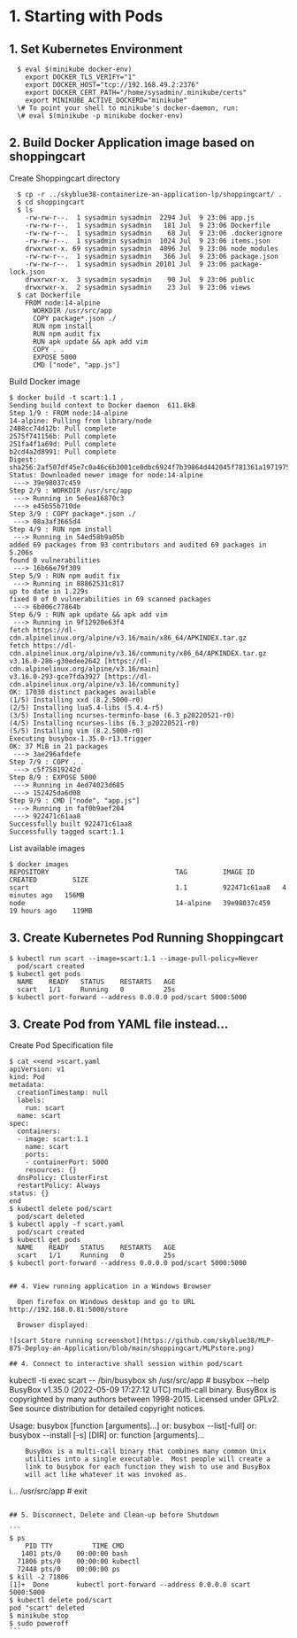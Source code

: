 # 1. Starting with Pods

## 1. Set Kubernetes Environment

```
  $ eval $(minikube docker-env)
    export DOCKER_TLS_VERIFY="1"
    export DOCKER_HOST="tcp://192.168.49.2:2376"
    export DOCKER_CERT_PATH="/home/sysadmin/.minikube/certs"
    export MINIKUBE_ACTIVE_DOCKERD="minikube"
  \# To point your shell to minikube's docker-daemon, run:
  \# eval $(minikube -p minikube docker-env)
```

## 2. Build Docker Application image based on shoppingcart

  Create Shoppingcart directory

```
  $ cp -r ../skyblue38-containerize-an-application-lp/shoppingcart/ .
  $ cd shoppingcart
  $ ls
    -rw-rw-r--.  1 sysadmin sysadmin  2294 Jul  9 23:06 app.js
    -rw-rw-r--.  1 sysadmin sysadmin   181 Jul  9 23:06 Dockerfile
    -rw-rw-r--.  1 sysadmin sysadmin    68 Jul  9 23:06 .dockerignore
    -rw-rw-r--.  1 sysadmin sysadmin  1024 Jul  9 23:06 items.json
    drwxrwxr-x. 69 sysadmin sysadmin  4096 Jul  9 23:06 node_modules
    -rw-rw-r--.  1 sysadmin sysadmin   366 Jul  9 23:06 package.json
    -rw-rw-r--.  1 sysadmin sysadmin 20101 Jul  9 23:06 package-lock.json
    drwxrwxr-x.  3 sysadmin sysadmin    90 Jul  9 23:06 public
    drwxrwxr-x.  2 sysadmin sysadmin    23 Jul  9 23:06 views
  $ cat Dockerfile
    FROM node:14-alpine
      WORKDIR /usr/src/app
      COPY package*.json ./
      RUN npm install
      RUN npm audit fix
      RUN apk update && apk add vim
      COPY . .
      EXPOSE 5000
      CMD ["node", "app.js"]
```

  Build Docker image


```
$ docker build -t scart:1.1 .
Sending build context to Docker daemon  611.8kB
Step 1/9 : FROM node:14-alpine
14-alpine: Pulling from library/node
2408cc74d12b: Pull complete
2575f741156b: Pull complete
251fa4f1a69d: Pull complete
b2cd4a2d8991: Pull complete
Digest: sha256:2af507df45e7c0a46c6b3001ce0dbc6924f7b39864d442045f781361a1971975
Status: Downloaded newer image for node:14-alpine
 ---> 39e98037c459
Step 2/9 : WORKDIR /usr/src/app
 ---> Running in 5e6ea16870c3
 ---> e45b55b710de
Step 3/9 : COPY package*.json ./
 ---> 08a3af3665d4
Step 4/9 : RUN npm install
 ---> Running in 54ed58b9a05b
added 69 packages from 93 contributors and audited 69 packages in 5.206s
found 0 vulnerabilities
 ---> 16b66e79f309
Step 5/9 : RUN npm audit fix
 ---> Running in 88862531c817
up to date in 1.229s
fixed 0 of 0 vulnerabilities in 69 scanned packages
 ---> 6b006c77864b
Step 6/9 : RUN apk update && apk add vim
 ---> Running in 9f12920e63f4
fetch https://dl-cdn.alpinelinux.org/alpine/v3.16/main/x86_64/APKINDEX.tar.gz
fetch https://dl-cdn.alpinelinux.org/alpine/v3.16/community/x86_64/APKINDEX.tar.gz
v3.16.0-286-g30edee2642 [https://dl-cdn.alpinelinux.org/alpine/v3.16/main]
v3.16.0-293-gce7fda3927 [https://dl-cdn.alpinelinux.org/alpine/v3.16/community]
OK: 17030 distinct packages available
(1/5) Installing xxd (8.2.5000-r0)
(2/5) Installing lua5.4-libs (5.4.4-r5)
(3/5) Installing ncurses-terminfo-base (6.3_p20220521-r0)
(4/5) Installing ncurses-libs (6.3_p20220521-r0)
(5/5) Installing vim (8.2.5000-r0)
Executing busybox-1.35.0-r13.trigger
OK: 37 MiB in 21 packages
 ---> 3ae296afdefe
Step 7/9 : COPY . .
 ---> c5f75819242d
Step 8/9 : EXPOSE 5000
 ---> Running in 4ed74023d685
 ---> 152425da6d08
Step 9/9 : CMD ["node", "app.js"]
 ---> Running in faf0b9aef204
 ---> 922471c61aa8
Successfully built 922471c61aa8
Successfully tagged scart:1.1
```

  List available images

```
$ docker images
REPOSITORY                                TAG         IMAGE ID       CREATED         SIZE
scart                                     1.1         922471c61aa8   4 minutes ago   156MB
node                                      14-alpine   39e98037c459   19 hours ago    119MB
```

## 3. Create Kubernetes Pod Running Shoppingcart


```
$ kubectl run scart --image=scart:1.1 --image-pull-policy=Never
  pod/scart created
$ kubectl get pods
  NAME    READY   STATUS    RESTARTS   AGE
  scart   1/1     Running   0          25s
$ kubectl port-forward --address 0.0.0.0 pod/scart 5000:5000
```

## 3. Create Pod from YAML file instead...

Create Pod Specification file

```
$ cat <<end >scart.yaml
apiVersion: v1
kind: Pod
metadata:
  creationTimestamp: null
  labels:
    run: scart
  name: scart
spec:
  containers:
  - image: scart:1.1
    name: scart
    ports:
    - containerPort: 5000
    resources: {}
  dnsPolicy: ClusterFirst
  restartPolicy: Always
status: {}
end
$ kubectl delete pod/scart
  pod/scart deleted
$ kubectl apply -f scart.yaml
  pod/scart created
$ kubectl get pods
  NAME    READY   STATUS    RESTARTS   AGE
  scart   1/1     Running   0          25s
$ kubectl port-forward --address 0.0.0.0 pod/scart 5000:5000


## 4. View running application in a Windows Browser

  Open firefox on Windows desktop and go to URL http://192.168.0.81:5000/store

  Browser displayed:

![scart Store running screenshot](https://github.com/skyblue38/MLP-875-Deploy-an-Application/blob/main/shoppingcart/MLPstore.png)

## 4. Connect to interactive shall session within pod/scart

```
kubectl -ti exec scart -- /bin/busybox sh
/usr/src/app # busybox --help
BusyBox v1.35.0 (2022-05-09 17:27:12 UTC) multi-call binary.
BusyBox is copyrighted by many authors between 1998-2015.
Licensed under GPLv2. See source distribution for detailed
copyright notices.

Usage: busybox [function [arguments]...]
   or: busybox --list[-full]
   or: busybox --install [-s] [DIR]
   or: function [arguments]...

        BusyBox is a multi-call binary that combines many common Unix
        utilities into a single executable.  Most people will create a
        link to busybox for each function they wish to use and BusyBox
        will act like whatever it was invoked as.
i...
/usr/src/app # exit
````

## 5. Disconnect, Delete and Clean-up before Shutdown

```
$ ps
    PID TTY          TIME CMD
   1401 pts/0    00:00:00 bash
  71806 pts/0    00:00:00 kubectl
  72448 pts/0    00:00:00 ps
$ kill -2 71806
[1]+  Done       kubectl port-forward --address 0.0.0.0 scart 5000:5000
$ kubectl delete pod/scart
pod "scart" deleted
$ minikube stop
$ sudo poweroff
```

